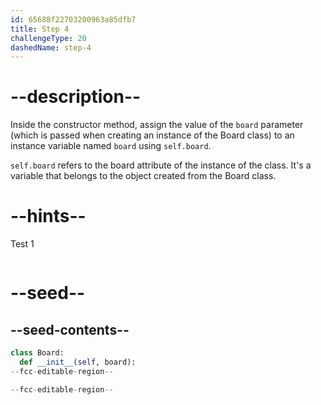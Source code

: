 ```yaml
---
id: 65688f22703200963a85dfb7
title: Step 4
challengeType: 20
dashedName: step-4
---
```


# --description--

Inside the constructor method, assign the value of the `board` parameter (which is passed when creating an instance of the Board class) to an instance variable named `board` using `self.board`.

`self.board` refers to the board attribute of the instance of the class. It's a variable that belongs to the object created from the Board class.

# --hints--

Test 1

```js

```

# --seed--

## --seed-contents--

```py
class Board:
  def __init__(self, board):
--fcc-editable-region--

--fcc-editable-region--
```
